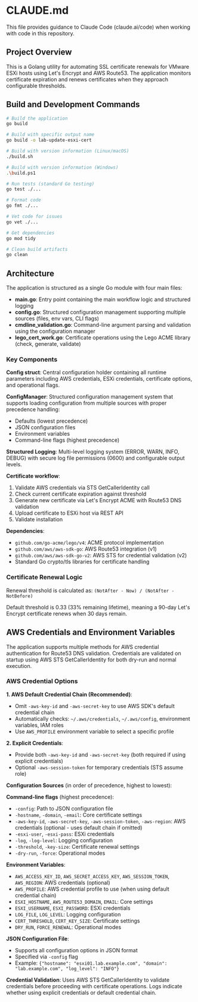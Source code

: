 # CLAUDE.md

This file provides guidance to Claude Code (claude.ai/code) when working with code in this repository.

## Project Overview

This is a Golang utility for automating SSL certificate renewals for VMware ESXi hosts using Let's Encrypt and AWS Route53. The application monitors certificate expiration and renews certificates when they approach configurable thresholds.

## Build and Development Commands

```bash
# Build the application
go build

# Build with specific output name
go build -o lab-update-esxi-cert

# Build with version information (Linux/macOS)
./build.sh

# Build with version information (Windows)
.\build.ps1

# Run tests (standard Go testing)
go test ./...

# Format code
go fmt ./...

# Vet code for issues
go vet ./...

# Get dependencies
go mod tidy

# Clean build artifacts
go clean
```

## Architecture

The application is structured as a single Go module with four main files:

- **main.go**: Entry point containing the main workflow logic and structured logging
- **config.go**: Structured configuration management supporting multiple sources (files, env vars, CLI flags)
- **cmdline_validation.go**: Command-line argument parsing and validation using the configuration manager
- **lego_cert_work.go**: Certificate operations using the Lego ACME library (check, generate, validate)

### Key Components

**Config struct**: Central configuration holder containing all runtime parameters including AWS credentials, ESXi credentials, certificate options, and operational flags.

**ConfigManager**: Structured configuration management system that supports loading configuration from multiple sources with proper precedence handling:
- Defaults (lowest precedence)
- JSON configuration files
- Environment variables 
- Command-line flags (highest precedence)

**Structured Logging**: Multi-level logging system (ERROR, WARN, INFO, DEBUG) with secure log file permissions (0600) and configurable output levels.

**Certificate workflow**:
1. Validate AWS credentials via STS GetCallerIdentity call
2. Check current certificate expiration against threshold
3. Generate new certificate via Let's Encrypt ACME with Route53 DNS validation
4. Upload certificate to ESXi host via REST API
5. Validate installation

**Dependencies**:
- `github.com/go-acme/lego/v4`: ACME protocol implementation
- `github.com/aws/aws-sdk-go`: AWS Route53 integration (v1)
- `github.com/aws/aws-sdk-go-v2`: AWS STS for credential validation (v2)
- Standard Go crypto/tls libraries for certificate handling

### Certificate Renewal Logic

Renewal threshold is calculated as: `(NotAfter - Now) / (NotAfter - NotBefore)`

Default threshold is 0.33 (33% remaining lifetime), meaning a 90-day Let's Encrypt certificate renews when 30 days remain.

## AWS Credentials and Environment Variables

The application supports multiple methods for AWS credential authentication for Route53 DNS validation. Credentials are validated on startup using AWS STS GetCallerIdentity for both dry-run and normal execution.

### AWS Credential Options

**1. AWS Default Credential Chain (Recommended)**:
- Omit `-aws-key-id` and `-aws-secret-key` to use AWS SDK's default credential chain
- Automatically checks: `~/.aws/credentials`, `~/.aws/config`, environment variables, IAM roles
- Use `AWS_PROFILE` environment variable to select a specific profile

**2. Explicit Credentials**:
- Provide both `-aws-key-id` and `-aws-secret-key` (both required if using explicit credentials)
- Optional `-aws-session-token` for temporary credentials (STS assume role)

**Configuration Sources** (in order of precedence, highest to lowest):

**Command-line flags** (highest precedence):
- `-config`: Path to JSON configuration file
- `-hostname`, `-domain`, `-email`: Core certificate settings
- `-aws-key-id`, `-aws-secret-key`, `-aws-session-token`, `-aws-region`: AWS credentials (optional - uses default chain if omitted)
- `-esxi-user`, `-esxi-pass`: ESXi credentials
- `-log`, `-log-level`: Logging configuration
- `-threshold`, `-key-size`: Certificate renewal settings
- `-dry-run`, `-force`: Operational modes

**Environment Variables**:
- `AWS_ACCESS_KEY_ID`, `AWS_SECRET_ACCESS_KEY`, `AWS_SESSION_TOKEN`, `AWS_REGION`: AWS credentials (optional)
- `AWS_PROFILE`: AWS credential profile to use (when using default credential chain)
- `ESXI_HOSTNAME`, `AWS_ROUTE53_DOMAIN`, `EMAIL`: Core settings
- `ESXI_USERNAME`, `ESXI_PASSWORD`: ESXi credentials
- `LOG_FILE`, `LOG_LEVEL`: Logging configuration
- `CERT_THRESHOLD`, `CERT_KEY_SIZE`: Certificate settings
- `DRY_RUN`, `FORCE_RENEWAL`: Operational modes

**JSON Configuration File**:
- Supports all configuration options in JSON format
- Specified via `-config` flag
- Example: `{"hostname": "esxi01.lab.example.com", "domain": "lab.example.com", "log_level": "INFO"}`

**Credential Validation**: Uses AWS STS GetCallerIdentity to validate credentials before proceeding with certificate operations. Logs indicate whether using explicit credentials or default credential chain.